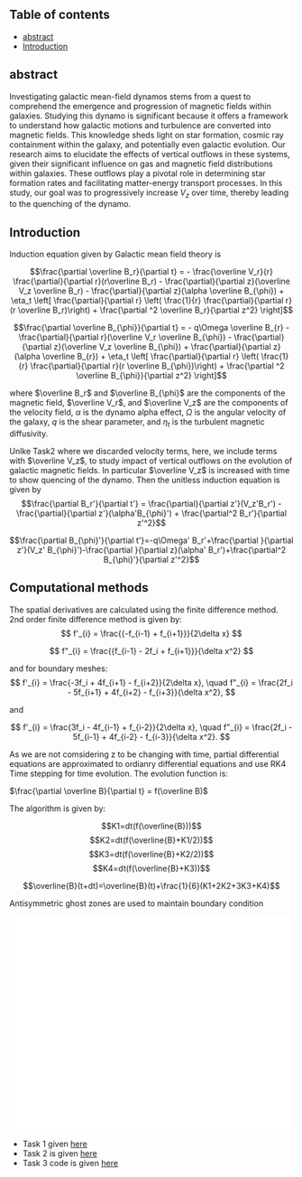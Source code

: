 


## Table of contents
- [abstract](#abstract)
- [Introduction](#introduction)





## abstract

Investigating galactic mean-field dynamos stems from a quest to comprehend the emergence and progression of magnetic fields within galaxies. Studying this dynamo is significant because it offers a framework to understand how galactic motions and turbulence are converted into magnetic fields. This knowledge sheds light on star formation, cosmic ray containment within the galaxy, and potentially even galactic evolution. Our research aims to elucidate the effects of vertical outflows in these systems, given their significant influence on gas and magnetic field distributions within galaxies. These outflows play a pivotal role in determining star formation rates and facilitating matter-energy transport processes.  In this study, our goal was to progressively increase $V_z$ over time, thereby leading to the quenching of the dynamo.



## Introduction

Induction equation given by Galactic mean field theory is

$$\frac{\partial \overline B_r}{\partial t} = - \frac{\overline V_r}{r} \frac{\partial}{\partial r}(r\overline B_r) -  \frac{\partial}{\partial z}(\overline V_z \overline B_r) -  \frac{\partial}{\partial z}(\alpha \overline B_{\phi}) + \eta_t \left[  \frac{\partial}{\partial r} \left( \frac{1}{r}  \frac{\partial}{\partial r}(r \overline B_r)\right) +  \frac{\partial ^2 \overline B_r}{\partial z^2} \right]$$

$$\frac{\partial \overline B_{\phi}}{\partial t} = - q\Omega \overline B_{r} -  \frac{\partial}{\partial r}(\overline V_r \overline B_{\phi}) -  \frac{\partial}{\partial z}(\overline V_z \overline B_{\phi}) +  \frac{\partial}{\partial z}(\alpha \overline B_{r}) + \eta_t \left[  \frac{\partial}{\partial r} \left( \frac{1}{r}  \frac{\partial}{\partial r}(r \overline B_{\phi})\right) +  \frac{\partial ^2 \overline B_{\phi}}{\partial z^2} \right]$$

where $\overline B_r$ and  $\overline B_{\phi}$ are the components of the magnetic field, $\overline V_r$, and $\overline V_z$ are the components of the velocity field, $\alpha$ is the dynamo alpha effect, $\Omega$ is the angular velocity of the galaxy, $q$ is the shear parameter, and $\eta_t$ is the turbulent magnetic diffusivity.

Unlke Task2 where we discarded velocity terms, here, we include terms with $\overline V_z$, to study impact of vertical outflows on the evolution of galactic magnetic fields. In particular $\overline V_z$ is increased with time to show quencing of the dynamo. Then the unitless induction equation is given by 
$$\frac{\partial B_r'}{\partial t'} = \frac{\partial}{\partial z'}(V_z'B_r') - \frac{\partial}{\partial z'}(\alpha'B_{\phi}') + \frac{\partial^2 B_r'}{\partial z'^2}$$


$$\frac{\partial B_{\phi}'}{\partial t'}=-q\Omega' B_r'+\frac{\partial }{\partial z'}(V_z' B_{\phi}')-\frac{\partial }{\partial z}(\alpha' B_r')+\frac{\partial^2 B_{\phi}'}{\partial z'^2}$$

## Computational methods


The spatial derivatives are calculated using the finite difference method. 2nd order finite difference method is given by: 
$$
f'_{i} = \frac{{-f_{i-1} + f_{i+1}}}{2\delta x}
$$

$$
f"_{i} = \frac{{f_{i-1} - 2f_i + f_{i+1}}}{\delta x^2}
$$

and for boundary meshes: 
$$
f'_{i} = \frac{-3f_i + 4f_{i+1} - f_{i+2}}{2\delta x}, \quad f"_{i} = \frac{2f_i - 5f_{i+1} + 4f_{i+2} - f_{i+3}}{\delta x^2},
$$

and

$$
f'_{i} = \frac{3f_i - 4f_{i-1} + f_{i-2}}{2\delta x}, \quad f"_{i} = \frac{2f_i - 5f_{i-1} + 4f_{i-2} - f_{i-3}}{\delta x^2}.
$$

As we are not comsidering z to be changing with time, partial differential equations are approximated to ordianry differential equations and use RK4 Time stepping for time evolution. The evolution function is:

$\frac{\partial \overline B}{\partial t} = f(\overline B)$

The algorithm is given by:

$$K1=dt(f(\overline{B}))$$
$$K2=dt(f(\overline{B}+K1/2))$$
$$K3=dt(f(\overline{B}+K2/2))$$
$$K4=dt(f(\overline{B}+K3))$$

$$\overline{B}(t+dt)=\overline{B}(t)+\frac{1}{6}(K1+2K2+3K3+K4)$$

Antisymmetric ghost zones are used to maintain boundary condition

!["A cute cat"](plot.png)

- Task 1  given [here](https://mjunaid31.github.io/Task1/)
- Task 2 is given [here](https://mjunaid31.github.io/Task2/)
- Task 3 code is given [here](https://mjunaid31.github.io/Task3/)



